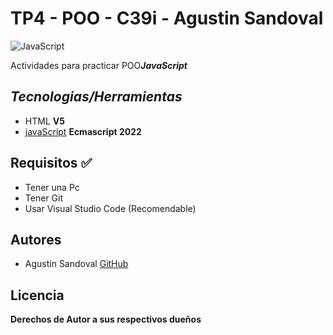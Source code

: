 # TP4 - POO - C39i - Agustin Sandoval 

![JavaScript](https://blog.desafiolatam.com/wp-content/uploads/2020/11/JS.png)

Actividades para practicar POO***JavaScript***

## ***Tecnologias/Herramientas***

- HTML **V5**
- [javaScript](https://developer.mozilla.org/es/docs/Web/JavaScript) **Ecmascript 2022**

## Requisitos ✅

- Tener una Pc
- Tener Git
- Usar Visual Studio Code (Recomendable)

## Autores

- Agustin Sandoval [GitHub](https://github.com/Agustincomics)

##  Licencia

**Derechos de Autor a sus respectivos dueños**